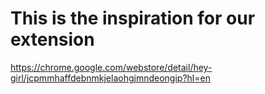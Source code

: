 # This is the inspiration for our extension

https://chrome.google.com/webstore/detail/hey-girl/jcpmmhaffdebnmkjelaohgjmndeongip?hl=en
